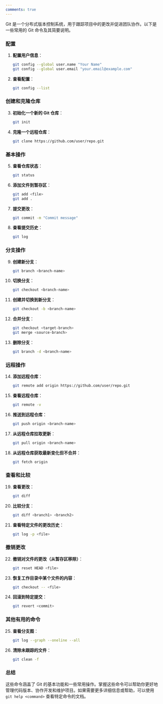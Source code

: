 ```yaml
---
comments: true
---
```


Git 是一个分布式版本控制系统，用于跟踪项目中的更改并促进团队协作。以下是一些常用的 Git 命令及其简要说明。

### 配置

1. **配置用户信息**：
   ```bash
   git config --global user.name "Your Name"
   git config --global user.email "your.email@example.com"
   ```

2. **查看配置**：
   ```bash
   git config --list
   ```

### 创建和克隆仓库

3. **初始化一个新的 Git 仓库**：
   ```bash
   git init
   ```

4. **克隆一个远程仓库**：
   ```bash
   git clone https://github.com/user/repo.git
   ```

### 基本操作

5. **查看仓库状态**：
   ```bash
   git status
   ```

6. **添加文件到暂存区**：
   ```bash
   git add <file>
   git add .
   ```

7. **提交更改**：
   ```bash
   git commit -m "Commit message"
   ```

8. **查看提交历史**：
   ```bash
   git log
   ```

### 分支操作

9. **创建新分支**：
   ```bash
   git branch <branch-name>
   ```

10. **切换分支**：
    ```bash
    git checkout <branch-name>
    ```

11. **创建并切换到新分支**：
    ```bash
    git checkout -b <branch-name>
    ```

12. **合并分支**：
    ```bash
    git checkout <target-branch>
    git merge <source-branch>
    ```

13. **删除分支**：
    ```bash
    git branch -d <branch-name>
    ```

### 远程操作

14. **添加远程仓库**：
    ```bash
    git remote add origin https://github.com/user/repo.git
    ```

15. **查看远程仓库**：
    ```bash
    git remote -v
    ```

16. **推送到远程仓库**：
    ```bash
    git push origin <branch-name>
    ```

17. **从远程仓库拉取更新**：
    ```bash
    git pull origin <branch-name>
    ```

18. **从远程仓库获取最新变化但不合并**：
    ```bash
    git fetch origin
    ```

### 查看和比较

19. **查看更改**：
    ```bash
    git diff
    ```

20. **比较分支**：
    ```bash
    git diff <branch1> <branch2>
    ```

21. **查看特定文件的更改历史**：
    ```bash
    git log -p <file>
    ```

### 撤销更改

22. **撤销对文件的更改（从暂存区移除）**：
    ```bash
    git reset HEAD <file>
    ```

23. **恢复工作目录中某个文件的内容**：
    ```bash
    git checkout -- <file>
    ```

24. **回滚到特定提交**：
    ```bash
    git revert <commit>
    ```

### 其他有用的命令

25. **查看分支图**：
    ```bash
    git log --graph --oneline --all
    ```

26. **清除未跟踪的文件**：
    ```bash
    git clean -f
    ```

### 总结

这些命令涵盖了 Git 的基本功能和一些常用操作。掌握这些命令可以帮助你更好地管理代码版本、协作开发和维护项目。如果需要更多详细信息或帮助，可以使用 `git help <command>` 查看特定命令的文档。